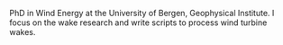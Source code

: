 PhD in Wind Energy at the University of Bergen, Geophysical Institute. I focus on the wake research and write scripts to process wind turbine wakes.
